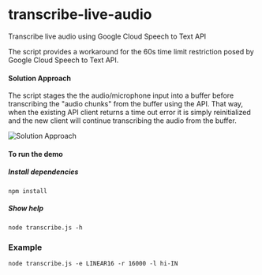# transcribe-live-audio
Transcribe live audio using Google Cloud Speech to Text API

The script provides a workaround for the 60s time limit restriction posed by Google Cloud Speech to Text API. 

#### Solution Approach
The script stages the the audio/microphone input into a buffer before transcribing the "audio chunks" from the buffer using the API. That way, when the existing API client returns a time out error it is simply reinitialized and the new client will continue transcribing the audio from the buffer. 

![Solution Approach](https://user-images.githubusercontent.com/20769938/44086324-cd92736e-9fd9-11e8-8f48-4165fcfeabe6.png)

#### To run the demo

##### Install dependencies
```
npm install 
```
##### Show help
```
node transcribe.js -h
```

### Example
```
node transcribe.js -e LINEAR16 -r 16000 -l hi-IN 
```

